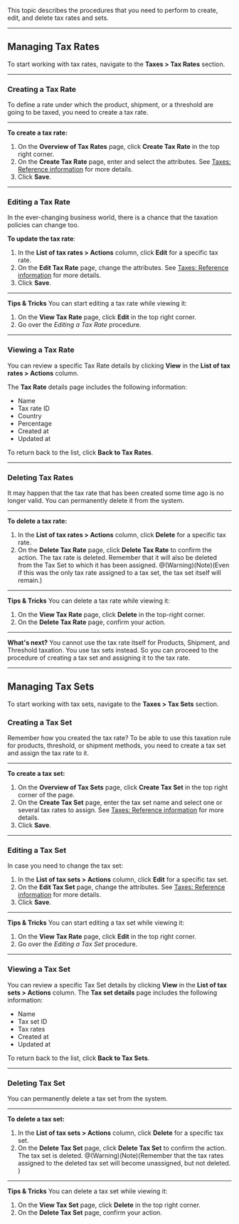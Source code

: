 This topic describes the procedures that you need to perform to create, edit, and delete tax rates and sets.
***
## Managing Tax Rates
To start working with tax rates, navigate to the **Taxes > Tax Rates** section.
***
### Creating a Tax Rate
To define a rate under which the product, shipment, or a threshold are going to be taxed, you need to create a tax rate. 
***
**To create a tax rate:**
1. On the **Overview of Tax Rates** page, click **Create Tax Rate** in the top right corner.
2. On the **Create Tax Rate** page, enter and select the attributes. See [Taxes: Reference information](https://documentation.spryker.com/v4/docs/taxes-reference-information) for more details.
3. Click **Save**.
***
### Editing a Tax Rate
In the ever-changing business world, there is a chance that the taxation policies can change too. 

**To update the tax rate**: 
1. In the **List of tax rates > Actions** column, click **Edit** for a specific tax rate.
2. On the **Edit Tax Rate** page, change the attributes. See [Taxes: Reference information](https://documentation.spryker.com/v4/docs/taxes-reference-information) for more details.
3. Click **Save**.
***
**Tips & Tricks**
You can start editing a tax rate while viewing it:
1. On the **View Tax Rate** page, click **Edit** in the top right corner.
2. Go over the _Editing a Tax Rate_ procedure.
***
### Viewing a Tax Rate
You can review a specific Tax Rate details by clicking **View** in the **List of tax rates > Actions** column.

The **Tax Rate** details page includes the following information:
* Name
* Tax rate ID
* Country	
* Percentage
* Created at
* Updated at

To return back to the list, click **Back to Tax Rates**.
***
### Deleting Tax Rates
It may happen that the tax rate that has been created some time ago is no longer valid. 
You can permanently delete it from the system.
***
**To delete a tax rate:**
1. In the **List of tax rates > Actions** column, click **Delete** for a specific tax rate.
2. On the **Delete Tax Rate** page, click **Delete Tax Rate** to confirm the action.
The tax rate is deleted. Remember that it will also be deleted from the Tax Set to which it has been assigned. 
@(Warning)(Note)(Even if this was the only tax rate assigned to a tax set, the tax set itself will remain.)
 ***
**Tips & Tricks**
You can delete a tax rate while viewing it:
1. On the **View Tax Rate** page, click **Delete** in the top-right corner.
2. On the **Delete Tax Rate** page, confirm your action.
***
**What's next?**
You cannot use the tax rate itself for Products, Shipment, and Threshold taxation. You use tax sets instead. 
So you can proceed to the procedure of creating a tax set and assigning it to the tax rate. 
***
## Managing Tax Sets

To start working with tax sets, navigate to the **Taxes > Tax Sets** section.

### Creating a Tax Set
Remember how you created the tax rate? To be able to use this taxation rule for products, threshold, or shipment methods, you need to create a tax set and assign the tax rate to it.
***
**To create a tax set:**
1. On the **Overview of Tax Sets** page, click **Create Tax Set** in the top right corner of the page.
2. On the **Create Tax Set** page, enter the tax set name and select one or several tax rates to assign. See [Taxes: Reference information](https://documentation.spryker.com/v4/docs/taxes-reference-information) for more details.
3. Click **Save**.
***
### Editing a Tax Set
In case you need to change the tax set: 
1. In the **List of tax sets > Actions** column, click **Edit** for a specific tax set.
2. On the **Edit Tax Set** page, change the attributes. See [Taxes: Reference information](https://documentation.spryker.com/v4/docs/taxes-reference-information) for more details.
3. Click **Save**.

***
**Tips & Tricks**
You can start editing a tax set while viewing it:
1. On the **View Tax Rate** page, click **Edit** in the top right corner.
2. Go over the _Editing a Tax Set_ procedure.
***
### Viewing a Tax Set
You can review a specific Tax Set details by clicking **View** in the **List of tax sets > Actions** column.
The **Tax set details** page includes the following information:
* Name
* Tax set ID
* Tax rates
* Created at
* Updated at

To return back to the list, click **Back to Tax Sets**.
***
### Deleting Tax Set
You can permanently delete a tax set from the system.
***
**To delete a tax set:**
1. In the **List of tax sets > Actions** column, click **Delete** for a specific tax set.
2. On the **Delete Tax Set** page, click **Delete Tax Set** to confirm the action.
The tax set is deleted. 
@(Warning)(Note)(Remember that the tax rates assigned to the deleted tax set will become unassigned, but not deleted. )
 ***
**Tips & Tricks**
You can delete a tax set while viewing it:
1. On the **View Tax Set** page, click **Delete** in the top right corner.
2. On the **Delete Tax Set** page, confirm your action.